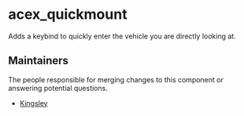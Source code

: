 acex_quickmount
============
Adds a keybind to quickly enter the vehicle you are directly looking at.

## Maintainers

The people responsible for merging changes to this component or answering potential questions.

- [Kingsley](https://github.com/jameslkingsley)
